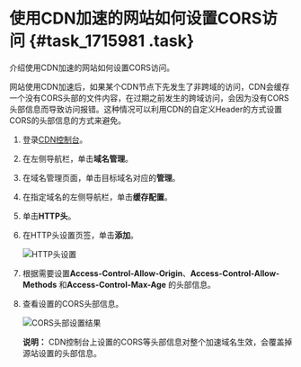 # 使用CDN加速的网站如何设置CORS访问 {#task_1715981 .task}

介绍使用CDN加速的网站如何设置CORS访问。

网站使用CDN加速后，如果某个CDN节点下先发生了非跨域的访问，CDN会缓存一个没有CORS头部的文件内容，在过期之前发生的跨域访问，会因为没有CORS头部信息而导致访问报错。这种情况可以利用CDN的自定义Header的方式设置CORS的头部信息的方式来避免。

1.  登录[CDN控制台](https://cdn.console.aliyun.com)。
2.  在左侧导航栏，单击**域名管理**。
3.  在域名管理页面，单击目标域名对应的**管理**。
4.  在指定域名的左侧导航栏，单击**缓存配置**。
5.  单击**HTTP头**。
6.  在HTTP头设置页签，单击**添加**。 

    ![HTTP头设置](http://static-aliyun-doc.oss-cn-hangzhou.aliyuncs.com/assets/img/5149/15665476917278_zh-CN.png)

7.  根据需要设置**Access-Control-Allow-Origin**、**Access-Control-Allow-Methods** 和**Access-Control-Max-Age** 的头部信息。
8.  查看设置的CORS头部信息。 

    ![CORS头部设置结果](http://static-aliyun-doc.oss-cn-hangzhou.aliyuncs.com/assets/img/5290/15665476913775_zh-CN.png)

    **说明：** CDN控制台上设置的CORS等头部信息对整个加速域名生效，会覆盖掉源站设置的头部信息。



